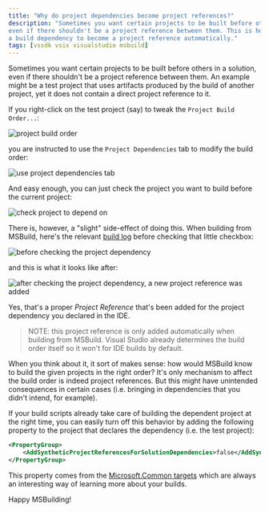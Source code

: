 ```yaml
---
title: "Why do project dependencies become project references?"
description: "Sometimes you want certain projects to be built before others in a solution, 
even if there shouldn't be a project reference between them. This is how you can avoid such 
a build dependency to become a project reference automatically."
tags: [vssdk vsix visualstudio msbuild]
---
```


Sometimes you want certain projects to be built before others in a solution, 
even if there shouldn't be a project reference between them. An example might 
be a test project that uses artifacts produced by the build of another project, 
yet it does not contain a direct project reference to it. 

If you right-click on the test project (say) to tweak the `Project Build Order...`:

![project build order](http://www.cazzulino.com/img/build-order-menu.png)

you are instructed to use the `Project Dependencies` tab to modify the build order:

![use project dependencies tab](http://www.cazzulino.com/img/build-order.png)

And easy enough, you can just check the project you want to build before the current project:

![check project to depend on](http://www.cazzulino.com/img/project-dependency.png)

There is, however, a "slight" side-effect of doing this. When building from MSBuild, here's the relevant 
[build log](http://msbuildlog.com) before checking that little checkbox:

![before checking the project dependency](http://www.cazzulino.com/img/project-dependency-before.png)

and this is what it looks like after:

![after checking the project dependency, a new project reference was added](http://www.cazzulino.com/img/project-dependency-after.png)

Yes, that's a proper *Project Reference* that's been added for the project dependency you declared 
in the IDE. 

> NOTE: this project reference is only added automatically when building from MSBuild. 
> Visual Studio already determines the build order itself so it won't for IDE builds by default.

When you think about it, it sort of makes sense: how would MSBuild know to build the given projects 
in the right order? It's only mechanism to affect the build order is indeed project references.
But this might have unintended consequences in certain cases (i.e. bringing in dependencies that you 
didn't intend, for example). 

If your build scripts already take care of building the dependent project at the right time, you 
can easily turn off this behavior by adding the following property to the project that declares 
the dependency (i.e. the test project):

```xml
<PropertyGroup>
    <AddSyntheticProjectReferencesForSolutionDependencies>false</AddSyntheticProjectReferencesForSolutionDependencies>
</PropertyGroup>
```

This property comes from the [Microsoft.Common targets](https://github.com/Microsoft/msbuild/blob/master/src/Tasks/Microsoft.Common.CurrentVersion.targets#L1430-L1431) 
which are always an interesting way of learning more about your builds.


Happy MSBuilding!

